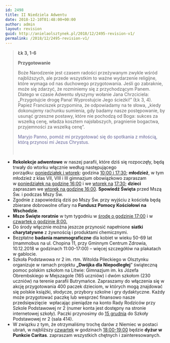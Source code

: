 ```yaml
---
id: 2498
title: II Niedziela Adwentu
date: 2018-12-10T01:48:00+00:00
author: admin
layout: revision
guid: http://anielaolsztynek.pl/2018/12/2495-revision-v1/
permalink: /2018/12/2495-revision-v1/
---
```

> **Łk 3, 1-6**
> 
> **Przygotowanie**
> 
> Boże Narodzenie jest czasem radości przeżywanym zwykle wśród najbliższych, ale przede wszystkim to ważne wydarzenie religijne, które wymaga od nas duchowego przygotowania. Jeśli go zabraknie, może się zdarzyć, że rozminiemy się z przychodzącym Panem. Dlatego w czasie Adwentu słyszymy wołanie Jana Chrzciciela: &#8222;Przygotujcie drogę Pana! Wyprostujcie Jego ścieżki!&#8221; (Łk 3, 4). Papież Franciszek przypomina, że odpowiadamy na te słowa, &#8222;kiedy dokonujemy rachunku sumienia, gdy badamy nasze postępowanie, by usunąć grzeszne postawy, które nie pochodzą od Boga: sukces za wszelką cenę, władza kosztem najsłabszych, pragnienie bogactwa, przyjemności za wszelką cenę&#8221;.
> 
> <span style="color: #666699;">Maryjo Panno, pomóż mi przygotować się do spotkania z miłością, którą przynosi mi Jezus Chrystus. </span>
> 
> &nbsp;

  * **Rekolekcje adwentowe** w naszej parafii, które dziś się rozpoczęły, będą trwały do wtorku włącznie według następującego porządku: <span style="text-decoration: underline;">poniedziałek i wtorek</span>: godzina <span style="text-decoration: underline;">10:00 i 17:30</span>; **młodzież**, w tym młodzież z klas VII, VIII i III gimnazjum obowiązkowo zapraszam w <span style="text-decoration: underline;">poniedziałek na godzinę 16:00</span> i we <span style="text-decoration: underline;">wtorek na</span> <span style="text-decoration: underline;">17:30</span>; **dzieci** zapraszam we <span style="text-decoration: underline;">wtorek na godzinę 16:00</span>. **Spowiedź Święta** przed Mszą Św. i podczas Mszy Św.
  * Zgodnie z zapowiedzią dziś po Mszy Św. przy wyjściu z kościoła będą zbierane dobrowolne ofiary na **Fundusz Pomocy Kościołowi na Wschodzie**.
  * **Msze Święte roratnie** w tym tygodniu w <span style="text-decoration: underline;">środę o godzinie 17:00</span> i w <span style="text-decoration: underline;">czwartek o godzinie 8:00.</span>
  * Do środy włącznie można jeszcze przynosić napełnione **siatki charytatywne** z żywnością i produktami chemicznymi.
  * Bezpłatne **badania mammograficzne** dla kobiet w wieku 50-69 lat (mammobus na ul. Chopina 11, przy Gminnym Centrum Zdrowia, 10.12.2018 w godzinach 11:00-17:00) &#8211; więcej szczegółów na plakatach w gablocie.
  * Szkoła Podstawowa nr 2 im. rtm. Witolda Pileckiego w Olsztynku organizuje w ramach projektu **„Dwójka dla Niepodległej**” świąteczną pomoc polskim szkołom na Litwie: Gimnazjum im. ks Józefa Obrembskiego w Mejszagole (165 uczniów) i dwóm szkołom (230 uczniów) na terenie parafii Butrymańce. Zapraszamy do włączenia się w akcję przygotowania 400 paczek dzieciom, w których mogą znajdować się polskie książki, słodycze, przybory szkolne i gry dydaktyczne. Każdy może przygotować paczkę lub wesprzeć finansowo nasze przedsięwzięcie  wpłacając pieniądze na konto Rady Rodziców przy Szkole Podstawowej nr 2 (numer konta jest dostępny na stronie internetowej szkoły). Paczki przynosimy do <span style="text-decoration: underline;">15 grudnia</span> do Szkoły Podstawowej nr 2 (sala 414).
  * W związku z tym, że otrzymaliśmy trochę darów z Niemiec w postaci ubrań, w najbliższy <span style="text-decoration: underline;">czwartek</span> w godzinach <span style="text-decoration: underline;">18:00-19:00</span> będzie **dyżur w Punkcie Caritas**. zapraszam wszystkich chętnych i zainteresowanych.